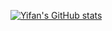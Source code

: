 [![Yifan's GitHub stats](https://github-readme-stats.vercel.app/api?username=Yifan-Liu-95&count_private=true)](https://github.com/Yifan-Liu-95/github-readme-stats)
